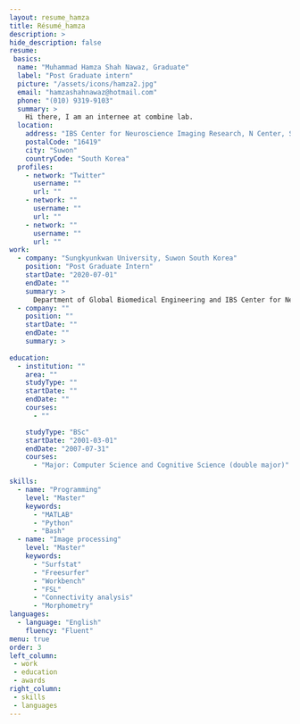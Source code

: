 ```yaml
---
layout: resume_hamza
title: Résumé_hamza
description: >
hide_description: false
resume:
 basics:
  name: "Muhammad Hamza Shah Nawaz, Graduate"
  label: "Post Graduate intern"
  picture: "/assets/icons/hamza2.jpg"
  email: "hamzashahnawaz@hotmail.com"
  phone: "(010) 9319-9103"
  summary: >
    Hi there, I am an internee at combine lab.
  location:
    address: "IBS Center for Neuroscience Imaging Research, N Center, Sungkyunkwan University, Seobu-ro 2066, Jangan-gu"
    postalCode: "16419"
    city: "Suwon"
    countryCode: "South Korea"
  profiles:
    - network: "Twitter"
      username: ""
      url: ""
    - network: ""
      username: ""
      url: ""
    - network: ""
      username: ""
      url: ""
work:
  - company: "Sungkyunkwan University, Suwon South Korea"
    position: "Post Graduate Intern"
    startDate: "2020-07-01"
    endDate: ""
    summary: >
      Department of Global Biomedical Engineering and IBS Center for Neuroscience Imaging Research
  - company: ""
    position: ""
    startDate: ""
    endDate: ""
    summary: >
      
education:
  - institution: ""
    area: ""
    studyType: ""
    startDate: ""
    endDate: ""
    courses:
      - ""

    studyType: "BSc"
    startDate: "2001-03-01"
    endDate: "2007-07-31"
    courses:
      - "Major: Computer Science and Cognitive Science (double major)"

skills:
  - name: "Programming"
    level: "Master"
    keywords:
      - "MATLAB"
      - "Python"
      - "Bash"
  - name: "Image processing"
    level: "Master"
    keywords:
      - "Surfstat"
      - "Freesurfer"
      - "Workbench"
      - "FSL"
      - "Connectivity analysis"
      - "Morphometry"
languages:
  - language: "English"
    fluency: "Fluent"
menu: true
order: 3
left_column:
 - work
 - education 
 - awards
right_column:
 - skills
 - languages
---
```

